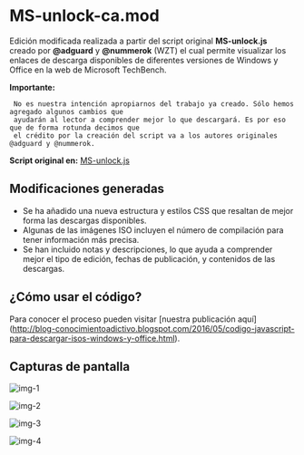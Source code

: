 # MS-unlock-ca.mod
Edición modificada realizada a partir del script original **MS-unlock.js** creado por **@adguard** y **@nummerok** (WZT) el cual permite visualizar los enlaces de descarga disponibles de diferentes versiones de Windows y Office en la web de Microsoft TechBench.

**Importante:** 

     No es nuestra intención apropiarnos del trabajo ya creado. Sólo hemos agregado algunos cambios que 
     ayudarán al lector a comprender mejor lo que descargará. Es por eso que de forma rotunda decimos que 
     el crédito por la creación del script va a los autores originales @adguard y @nummerok.

**Script original en:**	[MS-unlock.js](http://rg-adguard.net/dl/script/MS-unlock.js)

## Modificaciones generadas

* Se ha añadido una nueva estructura y estilos CSS que resaltan de mejor forma las descargas disponibles.
* Algunas de las imágenes ISO incluyen el número de compilación para tener información más precisa.
* Se han incluido notas y descripciones, lo que ayuda a comprender mejor el tipo de edición, fechas de publicación, y contenidos de las descargas.

## ¿Cómo usar el código?

Para conocer el proceso pueden visitar [nuestra publicación aquí] (http://blog-conocimientoadictivo.blogspot.com/2016/05/codigo-javascript-para-descargar-isos-windows-y-office.html).

## Capturas de pantalla

![img-1](https://lh3.googleusercontent.com/-hSkKmuIestI/V0aZm_oFf1I/AAAAAAAABts/NzETuApjiOAVxtHzTjsMCaQOn96z3LOlACCo/s680/captura-1.png)

![img-2](https://lh3.googleusercontent.com/-ohALMhh3G9g/V0aZm593qrI/AAAAAAAABto/A1esHqL6lxgxObL02XRNvWdD7-eF8CHtACCo/s680/captura-2.png)

![img-3](https://lh3.googleusercontent.com/-D1dgIwasjvs/V0aZmYipLjI/AAAAAAAABt4/vPphXZLfBSIyQ3ZKUGvqRI57xG6L3IqEQCCo/s680/captura-3.png)

![img-4](https://lh3.googleusercontent.com/-Hfr9Ko3Lxsk/V0aZnJjMuFI/AAAAAAAABt4/LbXl9br8jhMg7OTd8fT6ztDBbGpShQsdwCCo/s680/captura-4.png)
